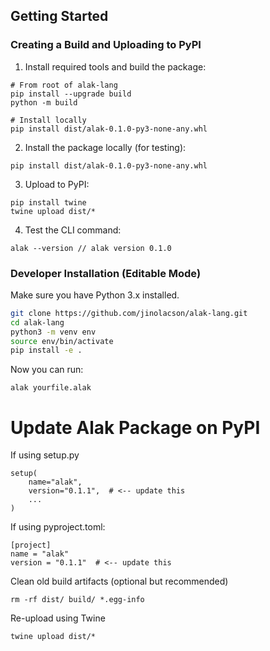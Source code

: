 ## Getting Started

### Creating a Build and Uploading to PyPI

1. Install required tools and build the package:

```
# From root of alak-lang
pip install --upgrade build
python -m build

# Install locally
pip install dist/alak-0.1.0-py3-none-any.whl
```

2. Install the package locally (for testing):

```
pip install dist/alak-0.1.0-py3-none-any.whl
```
3. Upload to PyPI:

```
pip install twine
twine upload dist/*
```
4. Test the CLI command:

```
alak --version // alak version 0.1.0
```

### Developer Installation (Editable Mode)

Make sure you have Python 3.x installed.

```bash
git clone https://github.com/jinolacson/alak-lang.git
cd alak-lang
python3 -m venv env
source env/bin/activate
pip install -e .

```

Now you can run:

```
alak yourfile.alak
```


# Update Alak Package on PyPI

If using setup.py

```
setup(
    name="alak",
    version="0.1.1",  # <-- update this
    ...
)
```

If using pyproject.toml:

```
[project]
name = "alak"
version = "0.1.1"  # <-- update this
```

 Clean old build artifacts (optional but recommended)

 ```
 rm -rf dist/ build/ *.egg-info
 ```


Re-upload using Twine

```
twine upload dist/*
 ```